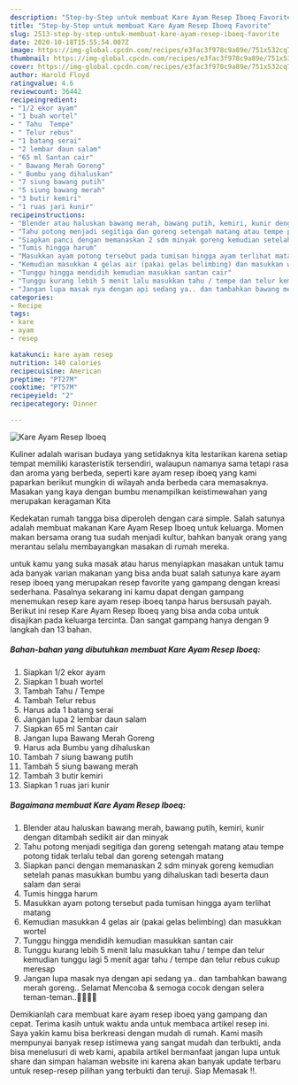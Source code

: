 ```yaml
---
description: "Step-by-Step untuk membuat Kare Ayam Resep Iboeq Favorite"
title: "Step-by-Step untuk membuat Kare Ayam Resep Iboeq Favorite"
slug: 2513-step-by-step-untuk-membuat-kare-ayam-resep-iboeq-favorite
date: 2020-10-18T15:55:54.007Z
image: https://img-global.cpcdn.com/recipes/e3fac3f978c9a89e/751x532cq70/kare-ayam-resep-iboeq-foto-resep-utama.jpg
thumbnail: https://img-global.cpcdn.com/recipes/e3fac3f978c9a89e/751x532cq70/kare-ayam-resep-iboeq-foto-resep-utama.jpg
cover: https://img-global.cpcdn.com/recipes/e3fac3f978c9a89e/751x532cq70/kare-ayam-resep-iboeq-foto-resep-utama.jpg
author: Harold Floyd
ratingvalue: 4.6
reviewcount: 36442
recipeingredient:
- "1/2 ekor ayam"
- "1 buah wortel"
- " Tahu  Tempe"
- " Telur rebus"
- "1 batang serai"
- "2 lembar daun salam"
- "65 ml Santan cair"
- " Bawang Merah Goreng"
- " Bumbu yang dihaluskan"
- "7 siung bawang putih"
- "5 siung bawang merah"
- "3 butir kemiri"
- "1 ruas jari kunir"
recipeinstructions:
- "Blender atau haluskan bawang merah, bawang putih, kemiri, kunir dengan ditambah sedikit air dan minyak"
- "Tahu potong menjadi segitiga dan goreng setengah matang atau tempe potong tidak terlalu tebal dan goreng setengah matang"
- "Siapkan panci dengan memanaskan 2 sdm minyak goreng kemudian setelah panas masukkan bumbu yang dihaluskan tadi beserta daun salam dan serai"
- "Tumis hingga harum"
- "Masukkan ayam potong tersebut pada tumisan hingga ayam terlihat matang"
- "Kemudian masukkan 4 gelas air (pakai gelas belimbing) dan masukkan wortel"
- "Tunggu hingga mendidih kemudian masukkan santan cair"
- "Tunggu kurang lebih 5 menit lalu masukkan tahu / tempe dan telur kemudian tunggu lagi 5 menit agar tahu / tempe dan telur rebus cukup meresap"
- "Jangan lupa masak nya dengan api sedang ya.. dan tambahkan bawang merah goreng.. Selamat Mencoba &amp; semoga cocok dengan selera teman-teman..🙏🙏🤗🤗"
categories:
- Recipe
tags:
- kare
- ayam
- resep

katakunci: kare ayam resep 
nutrition: 140 calories
recipecuisine: American
preptime: "PT27M"
cooktime: "PT57M"
recipeyield: "2"
recipecategory: Dinner

---
```



![Kare Ayam Resep Iboeq](https://img-global.cpcdn.com/recipes/e3fac3f978c9a89e/751x532cq70/kare-ayam-resep-iboeq-foto-resep-utama.jpg)

Kuliner adalah warisan budaya yang setidaknya kita lestarikan karena setiap tempat memiliki karasteristik tersendiri, walaupun namanya sama tetapi rasa dan aroma yang berbeda, seperti kare ayam resep iboeq yang kami paparkan berikut mungkin di wilayah anda berbeda cara memasaknya. Masakan yang kaya dengan bumbu menampilkan keistimewahan yang merupakan keragaman Kita



Kedekatan rumah tangga bisa diperoleh dengan cara simple. Salah satunya adalah membuat makanan Kare Ayam Resep Iboeq untuk keluarga. Momen makan bersama orang tua sudah menjadi kultur, bahkan banyak orang yang merantau selalu membayangkan masakan di rumah mereka.

untuk kamu yang suka masak atau harus menyiapkan masakan untuk tamu ada banyak varian makanan yang bisa anda buat salah satunya kare ayam resep iboeq yang merupakan resep favorite yang gampang dengan kreasi sederhana. Pasalnya sekarang ini kamu dapat dengan gampang menemukan resep kare ayam resep iboeq tanpa harus bersusah payah.
Berikut ini resep Kare Ayam Resep Iboeq yang bisa anda coba untuk disajikan pada keluarga tercinta. Dan sangat gampang hanya dengan 9 langkah dan 13 bahan.


<!--inarticleads1-->

##### Bahan-bahan yang dibutuhkan membuat Kare Ayam Resep Iboeq:

1. Siapkan 1/2 ekor ayam
1. Siapkan 1 buah wortel
1. Tambah  Tahu / Tempe
1. Tambah  Telur rebus
1. Harus ada 1 batang serai
1. Jangan lupa 2 lembar daun salam
1. Siapkan 65 ml Santan cair
1. Jangan lupa  Bawang Merah Goreng
1. Harus ada  Bumbu yang dihaluskan
1. Tambah 7 siung bawang putih
1. Tambah 5 siung bawang merah
1. Tambah 3 butir kemiri
1. Siapkan 1 ruas jari kunir




<!--inarticleads2-->

##### Bagaimana membuat  Kare Ayam Resep Iboeq:

1. Blender atau haluskan bawang merah, bawang putih, kemiri, kunir dengan ditambah sedikit air dan minyak
1. Tahu potong menjadi segitiga dan goreng setengah matang atau tempe potong tidak terlalu tebal dan goreng setengah matang
1. Siapkan panci dengan memanaskan 2 sdm minyak goreng kemudian setelah panas masukkan bumbu yang dihaluskan tadi beserta daun salam dan serai
1. Tumis hingga harum
1. Masukkan ayam potong tersebut pada tumisan hingga ayam terlihat matang
1. Kemudian masukkan 4 gelas air (pakai gelas belimbing) dan masukkan wortel
1. Tunggu hingga mendidih kemudian masukkan santan cair
1. Tunggu kurang lebih 5 menit lalu masukkan tahu / tempe dan telur kemudian tunggu lagi 5 menit agar tahu / tempe dan telur rebus cukup meresap
1. Jangan lupa masak nya dengan api sedang ya.. dan tambahkan bawang merah goreng.. Selamat Mencoba &amp; semoga cocok dengan selera teman-teman..🙏🙏🤗🤗




Demikianlah cara membuat kare ayam resep iboeq yang gampang dan cepat. Terima kasih untuk waktu anda untuk membaca artikel resep ini. Saya yakin kamu bisa berkreasi dengan mudah di rumah. Kami masih mempunyai banyak resep istimewa yang sangat mudah dan terbukti, anda bisa menelusuri di web kami, apabila artikel bermanfaat jangan lupa untuk share dan simpan halaman website ini karena akan banyak update terbaru untuk resep-resep pilihan yang terbukti dan teruji. Siap Memasak !!. 
